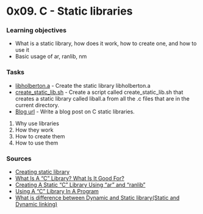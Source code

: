 # 0x09. C - Static libraries

### Learning objectives

- What is a static library, how does it work, how to create one, and how to use it
- Basic usage of ar, ranlib, nm

### Tasks

- [libholberton.a](libholberton.a) - Create the static library libholberton.a
- [create_static_lib.sh](create_static_lib.sh) - Create a script called create_static_lib.sh that creates a static library called liball.a from all the .c files that are in the current directory.
- [Blog url]() - Write a blog post on C static libraries.

1. Why use libraries
2. How they work
3. How to create them
4. How to use them

### Sources

- [Creating static library]()
- [What Is A “C” Library? What Is It Good For?](https://docencia.ac.upc.edu/FIB/USO/Bibliografia/unix-c-libraries.html)
- [Creating A Static “C” Library Using “ar” and “ranlib”](https://docencia.ac.upc.edu/FIB/USO/Bibliografia/unix-c-libraries.html)
- [Using A “C” Library In A Program](https://docencia.ac.upc.edu/FIB/USO/Bibliografia/unix-c-libraries.html)
- [What is difference between Dynamic and Static library(Static and Dynamic linking) ](https://www.youtube.com/watch?v=eW5he5uFBNM)
